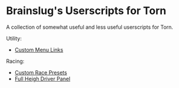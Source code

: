 # Brainslug's Userscripts for Torn
A collection of somewhat useful and less useful userscripts for Torn.

Utility:
- [Custom Menu Links](custom-menu-links.user.js)

Racing:
- [Custom Race Presets](custom-race-presets.user.js)
- [Full Heigh Driver Panel](racing-full-height.user.js)
